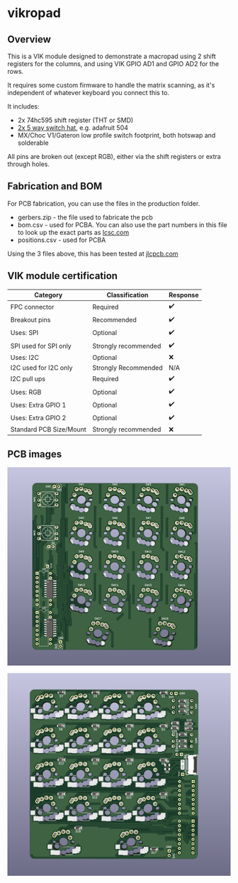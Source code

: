 # vikropad

## Overview

This is a VIK module designed to demonstrate a macropad using 2 shift registers for the columns, and using VIK GPIO AD1 and GPIO AD2 for the rows.

It requires some custom firmware to handle the matrix scanning, as it's independent of whatever keyboard you connect this to.

It includes:  
* 2x 74hc595 shift register (THT or SMD)
* [2x 5 way switch hat](https://www.adafruit.com/product/504), e.g. adafruit 504
* MX/Choc V1/Gateron low profile switch footprint, both hotswap and solderable

All pins are broken out (except RGB), either via the shift registers or extra through holes.

## Fabrication and BOM

For PCB fabrication, you can use the files in the production folder.

* gerbers.zip - the file used to fabricate the pcb
* bom.csv - used for PCBA. You can also use the part numbers in this file to look up the exact parts as [lcsc.com](https://lcsc.com)
* positions.csv - used for PCBA

Using the 3 files above, this has been tested at [jlcpcb.com](https://jlcpcb.com)


## VIK module certification

| Category                | Classification          | Response           |
| ----------------------- | ----------------------- | ------------------ |
| FPC connector           | Required                | :heavy_check_mark: |
| Breakout pins           | Recommended             | :heavy_check_mark: |
| Uses: SPI               | Optional                | :heavy_check_mark: |
| SPI used for SPI only   | Strongly recommended    | :heavy_check_mark: |
| Uses: I2C               | Optional                | :x:                |
| I2C used for I2C only   | Strongly Recommended    | N/A                |
| I2C pull ups            | Required                | :heavy_check_mark: |
| Uses: RGB               | Optional                | :heavy_check_mark: |
| Uses: Extra GPIO 1      | Optional                | :heavy_check_mark: |
| Uses: Extra GPIO 2      | Optional                | :heavy_check_mark: |
| Standard PCB Size/Mount | Strongly recommended    | :x:                |

## PCB images

![pcb front](images/vikropad-front.png)

![pcb back](images/vikropad-back.png)
